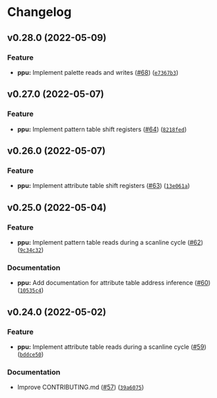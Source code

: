 # Changelog

<!--next-version-placeholder-->

## v0.28.0 (2022-05-09)
### Feature
* **ppu:** Implement palette reads and writes ([#68](https://github.com/zeeps31/purenes/issues/68)) ([`e7367b3`](https://github.com/zeeps31/purenes/commit/e7367b3bbc0dcaf0685de89e93bd51a1c80829d3))

## v0.27.0 (2022-05-07)
### Feature
* **ppu:** Implement pattern table shift registers ([#64](https://github.com/zeeps31/purenes/issues/64)) ([`8218fed`](https://github.com/zeeps31/purenes/commit/8218fed23f12ac4c59dd3a71499d874b4e65ca1e))

## v0.26.0 (2022-05-07)
### Feature
* **ppu:** Implement attribute table shift registers ([#63](https://github.com/zeeps31/purenes/issues/63)) ([`13e061a`](https://github.com/zeeps31/purenes/commit/13e061aebde6a0302cce880da75087a5e5281ab1))

## v0.25.0 (2022-05-04)
### Feature
* **ppu:** Implement pattern table reads during a scanline cycle ([#62](https://github.com/zeeps31/purenes/issues/62)) ([`9c34c32`](https://github.com/zeeps31/purenes/commit/9c34c32b9b5d4d863ade648e13bfdaf3bb0bb2fa))

### Documentation
* **ppu:** Add documentation for attribute table address inference ([#60](https://github.com/zeeps31/purenes/issues/60)) ([`10535c4`](https://github.com/zeeps31/purenes/commit/10535c427218d58317147213341421e0d6c45975))

## v0.24.0 (2022-05-02)
### Feature
* **ppu:** Implement attribute table reads during a scanline cycle ([#59](https://github.com/zeeps31/purenes/issues/59)) ([`bddce50`](https://github.com/zeeps31/purenes/commit/bddce50544ec2c9b844a0d540b02c85670d9ca18))

### Documentation
* Improve CONTRIBUTING.md ([#57](https://github.com/zeeps31/purenes/issues/57)) ([`39a6075`](https://github.com/zeeps31/purenes/commit/39a60755d6432b901c0c7ac918e16bd9685aa141))
